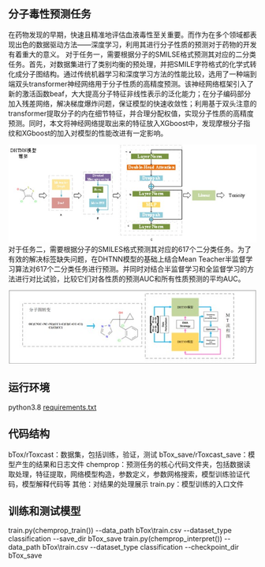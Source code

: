 ## 分子毒性预测任务

在药物发现的早期，快速且精准地评估血液毒性至关重要。而作为在多个领域都表现出色的数据驱动方法——深度学习，利用其进行分子性质的预测对于药物的开发有着重大的意义。
对于任务一，需要根据分子的SMILSE格式预测其对应的二分类任务。首先，对数据集进行了类别均衡的预处理，并把SMILE字符格式的化学式转化成分子图结构。通过传统机器学习和深度学习方法的性能比较，选用了一种端到端双头transformer神经网络用于分子性质的高精度预测。该神经网络框架引入了新的激活函数beaf，大大提高分子特征非线性表示的泛化能力；在分子编码部分加入残差网络，解决梯度爆炸问题，保证模型的快速收敛性；利用基于双头注意的transformer提取分子的内在细节特征，并合理分配权值，实现分子性质的高精度预测。同时，本文将神经网络提取出来的特征放入XGboost中，发现摩根分子指纹和XGboost的加入对模型的性能改进有一定影响。

![dhtnn.jpg](chemprop%2Fdhtnn.jpg)
对于任务二，需要根据分子的SMILES格式预测其对应的617个二分类任务。为了有效的解决标签缺失问题，在DHTNN模型的基础上结合Mean Teacher半监督学习算法对617个二分类任务进行预测。并同时对结合半监督学习和全监督学习的方法进行对比试验，比较它们对各性质的预测AUC和所有性质预测的平均AUC。

![mean teacher.jpg](chemprop%2Fssl%2Fmean%20teacher.jpg)

## 运行环境
python3.8
[requirements.txt](requirements.txt)
## 代码结构
bTox/rToxcast：数据集，包括训练，验证，测试
bTox_save/rToxcast_save：模型产生的结果和日志文件
chemprop：预测任务的核心代码文件夹，包括数据读取处理，特征提取，网络模型构造，参数定义，参数网格搜索，模型训练验证代码，模型解释代码等
其他：对结果的处理展示
train.py：模型训练的入口文件

## 训练和测试模型

train.py(chemprop_train()) --data_path bTox\train.csv --dataset_type classification --save_dir bTox_save
train.py(chemprop_interpret()) --data_path bTox\train.csv --dataset_type classification --checkpoint_dir bTox_save
```

